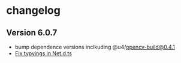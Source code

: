 # changelog

## Version 6.0.7

* bump dependence versions inclkuding @u4/opencv-build@0.4.1
* [Fix typyings in Net.d.ts](https://github.com/UrielCh/opencv4nodejs/pull/3)

